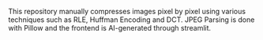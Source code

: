 This repository manually compresses images pixel by pixel using various techniques such as RLE, Huffman Encoding and DCT. JPEG Parsing is done with Pillow and the frontend is AI-generated through streamlit.
